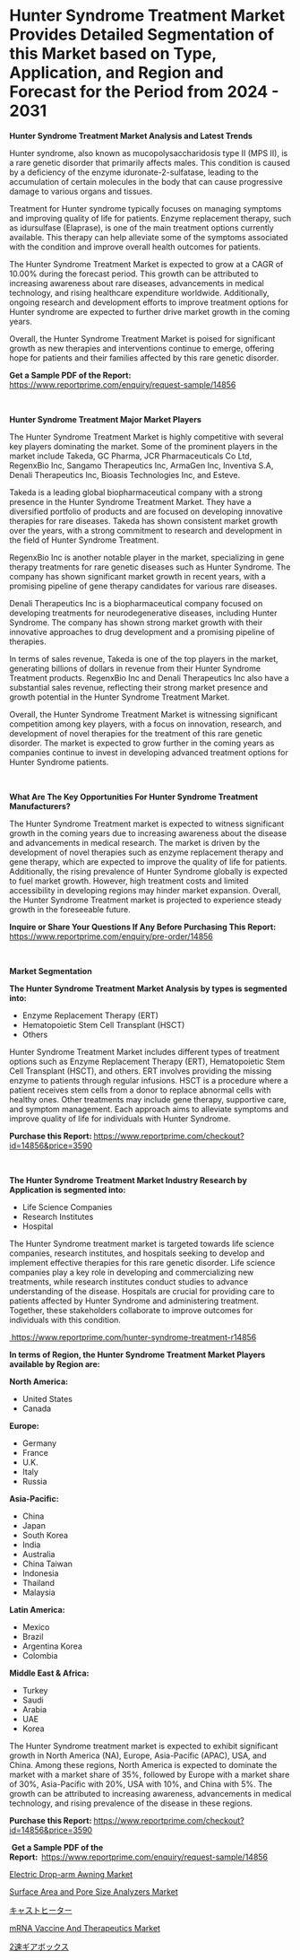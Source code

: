 <p><h1>Hunter Syndrome Treatment Market Provides Detailed Segmentation of this Market based on Type, Application, and Region and Forecast for the Period from 2024 - 2031</h1></p><p><strong>Hunter Syndrome Treatment Market Analysis and Latest Trends</strong></p>
<p><p>Hunter syndrome, also known as mucopolysaccharidosis type II (MPS II), is a rare genetic disorder that primarily affects males. This condition is caused by a deficiency of the enzyme iduronate-2-sulfatase, leading to the accumulation of certain molecules in the body that can cause progressive damage to various organs and tissues. </p><p>Treatment for Hunter syndrome typically focuses on managing symptoms and improving quality of life for patients. Enzyme replacement therapy, such as idursulfase (Elaprase), is one of the main treatment options currently available. This therapy can help alleviate some of the symptoms associated with the condition and improve overall health outcomes for patients.</p><p>The Hunter Syndrome Treatment Market is expected to grow at a CAGR of 10.00% during the forecast period. This growth can be attributed to increasing awareness about rare diseases, advancements in medical technology, and rising healthcare expenditure worldwide. Additionally, ongoing research and development efforts to improve treatment options for Hunter syndrome are expected to further drive market growth in the coming years.</p><p>Overall, the Hunter Syndrome Treatment Market is poised for significant growth as new therapies and interventions continue to emerge, offering hope for patients and their families affected by this rare genetic disorder.</p></p>
<p><strong>Get a Sample PDF of the Report:&nbsp;</strong> <a href="https://www.reportprime.com/enquiry/request-sample/14856">https://www.reportprime.com/enquiry/request-sample/14856</a></p>
<p>&nbsp;</p>
<p><strong>Hunter Syndrome Treatment Major Market Players</strong></p>
<p><p>The Hunter Syndrome Treatment Market is highly competitive with several key players dominating the market. Some of the prominent players in the market include Takeda, GC Pharma, JCR Pharmaceuticals Co Ltd, RegenxBio Inc, Sangamo Therapeutics Inc, ArmaGen Inc, Inventiva S.A, Denali Therapeutics Inc, Bioasis Technologies Inc, and Esteve.</p><p>Takeda is a leading global biopharmaceutical company with a strong presence in the Hunter Syndrome Treatment Market. They have a diversified portfolio of products and are focused on developing innovative therapies for rare diseases. Takeda has shown consistent market growth over the years, with a strong commitment to research and development in the field of Hunter Syndrome Treatment.</p><p>RegenxBio Inc is another notable player in the market, specializing in gene therapy treatments for rare genetic diseases such as Hunter Syndrome. The company has shown significant market growth in recent years, with a promising pipeline of gene therapy candidates for various rare diseases.</p><p>Denali Therapeutics Inc is a biopharmaceutical company focused on developing treatments for neurodegenerative diseases, including Hunter Syndrome. The company has shown strong market growth with their innovative approaches to drug development and a promising pipeline of therapies.</p><p>In terms of sales revenue, Takeda is one of the top players in the market, generating billions of dollars in revenue from their Hunter Syndrome Treatment products. RegenxBio Inc and Denali Therapeutics Inc also have a substantial sales revenue, reflecting their strong market presence and growth potential in the Hunter Syndrome Treatment Market.</p><p>Overall, the Hunter Syndrome Treatment Market is witnessing significant competition among key players, with a focus on innovation, research, and development of novel therapies for the treatment of this rare genetic disorder. The market is expected to grow further in the coming years as companies continue to invest in developing advanced treatment options for Hunter Syndrome patients.</p></p>
<p>&nbsp;</p>
<p><strong>What Are The Key Opportunities For Hunter Syndrome Treatment Manufacturers?</strong></p>
<p><p>The Hunter Syndrome Treatment market is expected to witness significant growth in the coming years due to increasing awareness about the disease and advancements in medical research. The market is driven by the development of novel therapies such as enzyme replacement therapy and gene therapy, which are expected to improve the quality of life for patients. Additionally, the rising prevalence of Hunter Syndrome globally is expected to fuel market growth. However, high treatment costs and limited accessibility in developing regions may hinder market expansion. Overall, the Hunter Syndrome Treatment market is projected to experience steady growth in the foreseeable future.</p></p>
<p><strong>Inquire or Share Your Questions If Any Before Purchasing This Report:</strong> <a href="https://www.reportprime.com/enquiry/pre-order/14856">https://www.reportprime.com/enquiry/pre-order/14856</a></p>
<p>&nbsp;</p>
<p><strong>Market Segmentation</strong></p>
<p><strong>The Hunter Syndrome Treatment Market Analysis by types is segmented into:</strong></p>
<p><ul><li>Enzyme Replacement Therapy (ERT)</li><li>Hematopoietic Stem Cell Transplant (HSCT)</li><li>Others</li></ul></p>
<p><p>Hunter Syndrome Treatment Market includes different types of treatment options such as Enzyme Replacement Therapy (ERT), Hematopoietic Stem Cell Transplant (HSCT), and others. ERT involves providing the missing enzyme to patients through regular infusions. HSCT is a procedure where a patient receives stem cells from a donor to replace abnormal cells with healthy ones. Other treatments may include gene therapy, supportive care, and symptom management. Each approach aims to alleviate symptoms and improve quality of life for individuals with Hunter Syndrome.</p></p>
<p><strong>Purchase this Report:&nbsp;</strong><a href="https://www.reportprime.com/checkout?id=14856&price=3590">https://www.reportprime.com/checkout?id=14856&price=3590</a></p>
<p>&nbsp;</p>
<p><strong>The Hunter Syndrome Treatment Market Industry Research by Application is segmented into:</strong></p>
<p><ul><li>Life Science Companies</li><li>Research Institutes</li><li>Hospital</li></ul></p>
<p><p>The Hunter Syndrome treatment market is targeted towards life science companies, research institutes, and hospitals seeking to develop and implement effective therapies for this rare genetic disorder. Life science companies play a key role in developing and commercializing new treatments, while research institutes conduct studies to advance understanding of the disease. Hospitals are crucial for providing care to patients affected by Hunter Syndrome and administering treatment. Together, these stakeholders collaborate to improve outcomes for individuals with this condition.</p></p>
<p><a href="https://www.reportprime.com/hunter-syndrome-treatment-r14856">&nbsp;https://www.reportprime.com/hunter-syndrome-treatment-r14856</a></p>
<p><strong>In terms of Region, the Hunter Syndrome Treatment Market Players available by Region are:</strong></p>
<p>
    <p> <strong> North America: </strong>
        <ul>
            <li>United States</li>
            <li>Canada</li>
        </ul>
        </p> 
    <p> <strong> Europe: </strong>
        <ul>
            <li>Germany</li>
            <li>France</li>
            <li>U.K.</li>
            <li>Italy</li>
            <li>Russia</li>
        </ul>
        </p> 
    <p> <strong> Asia-Pacific: </strong>
        <ul>
            <li>China</li>
            <li>Japan</li>
            <li>South Korea</li>
            <li>India</li>
            <li>Australia</li>
            <li>China Taiwan</li>
            <li>Indonesia</li>
            <li>Thailand</li>
            <li>Malaysia</li>
        </ul>
        </p> 
    <p> <strong> Latin America: </strong>
        <ul>
            <li>Mexico</li>
            <li>Brazil</li>
            <li>Argentina Korea</li>
            <li>Colombia</li>
        </ul>
        </p> 
    <p> <strong> Middle East & Africa: </strong>
        <ul>
            <li>Turkey</li>
            <li>Saudi</li>
            <li>Arabia</li>
            <li>UAE</li>
            <li>Korea</li>
        </ul>
    </p>
    </p>
<p><p>The Hunter Syndrome treatment market is expected to exhibit significant growth in North America (NA), Europe, Asia-Pacific (APAC), USA, and China. Among these regions, North America is expected to dominate the market with a market share of 35%, followed by Europe with a market share of 30%, Asia-Pacific with 20%, USA with 10%, and China with 5%. The growth can be attributed to increasing awareness, advancements in medical technology, and rising prevalence of the disease in these regions.</p></p>
<p><strong>Purchase this Report: </strong><a href="https://www.reportprime.com/checkout?id=14856&price=3590">https://www.reportprime.com/checkout?id=14856&price=3590</a></p>
<p>&nbsp;<strong>Get a Sample PDF of the Report:&nbsp;&nbsp;</strong><a href="https://www.reportprime.com/enquiry/request-sample/14856">https://www.reportprime.com/enquiry/request-sample/14856</a></p>
<p><strong></strong></p>
<p><p><a href="https://medium.com/@carol.alsopr44536/market-forecast-global-electric-drop-arm-awning-trends-and-impact-analysis-2024-2031-by-61c074533899">Electric Drop-arm Awning Market</a></p><p><a href="https://medium.com/@ralphyoung1949/evaluating-global-surface-area-and-pore-size-analyzers-market-trends-and-growth-opportunities-by-344d8a5a93e1">Surface Area and Pore Size Analyzers Market</a></p><p><a href="https://medium.com/@josuehezog2023/%E3%82%AD%E3%83%A3%E3%82%B9%E3%83%88%E3%83%92%E3%83%BC%E3%82%BF%E3%83%BC%E3%83%9E%E3%83%BC%E3%82%B1%E3%83%83%E3%83%88%E6%A6%82%E8%A6%81-2024%E5%B9%B4%E3%81%8B%E3%82%892031%E5%B9%B4%E3%81%BE%E3%81%A7%E3%81%AE%E3%82%B0%E3%83%AD%E3%83%BC%E3%83%90%E3%83%AB%E5%B8%82%E5%A0%B4%E5%8B%95%E5%90%91%E3%81%A8%E5%B0%86%E6%9D%A5%E5%B1%95%E6%9C%9B-468915133b67">キャストヒーター</a></p><p><a href="https://github.com/mhrnetwork1/Market-Research-Report-List-1/blob/main/mrna-vaccine-and-therapeutics-market.md">mRNA Vaccine And Therapeutics Market</a></p><p><a href="https://medium.com/@reyeshowell66/2%E9%80%9F%E3%82%AE%E3%82%A2%E3%83%9C%E3%83%83%E3%82%AF%E3%82%B9%E5%B8%82%E5%A0%B4-%E3%82%B0%E3%83%AD%E3%83%BC%E3%83%90%E3%83%AB%E5%B8%82%E5%A0%B4%E3%82%B7%E3%82%A7%E3%82%A2%E3%81%A8%E3%83%A9%E3%83%B3%E3%82%AD%E3%83%B3%E3%82%B0-%E5%85%A8%E4%BD%93%E3%81%AE%E8%B2%A9%E5%A3%B2%E3%81%A8%E9%9C%80%E8%A6%81%E4%BA%88%E6%B8%AC2024%E5%B9%B4%E3%81%8B%E3%82%892031%E5%B9%B4%E3%81%BE%E3%81%A7-e712fc83444d">2速ギアボックス</a></p></p>